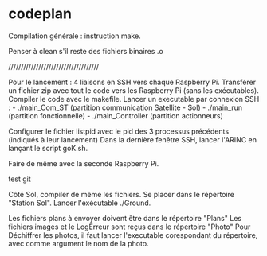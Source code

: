 ﻿# codeplan

Compilation générale :
instruction make.

Penser à clean s'il reste des fichiers binaires .o

////////////////////////////////////

Pour le lancement : 
4 liaisons en SSH vers chaque Raspberry Pi.
Transférer un fichier zip avec tout le code vers les Raspberry Pi (sans les exécutables).
Compiler le code avec le makefile.
Lancer un executable par connexion SSH :
	- ./main_Com_ST (partition communication Satellite - Sol)
	- ./main_run (partition fonctionnelle)
	- ./main_Controller (partition actionneurs)

Configurer le fichier listpid avec le pid des 3 processus précédents (indiqués à leur lancement)
Dans la dernière fenêtre SSH, lancer l'ARINC en lançant le script goK.sh.

Faire de même avec la seconde Raspberry Pi.

test git


Côté Sol, compiler de même les fichiers. 
Se placer dans le répertoire "Station Sol".
Lancer l'exécutable ./Ground.

Les fichiers plans à envoyer doivent être dans le répertoire "Plans"
Les fichiers images et le LogErreur sont reçus dans le répertoire "Photo"
Pour Déchiffrer les photos, il faut lancer l'executable corespondant du répertoire, avec comme argument le nom de la photo.
